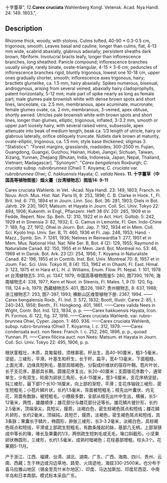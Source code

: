 十字薹草",
12.**Carex cruciata** Wahlenberg Kongl. Vetensk. Acad. Nya Handl. 24: 149. 1803.",

## Description
Rhizome thick, woody, with stolons. Culms tufted, 40-90 × 0.3-0.5 cm, trigonous, smooth. Leaves basal and cauline, longer than culms, flat, 4-13 mm wide, scabrid abaxially, glabrous adaxially; persistent sheaths dark brown, fibriform. Involucral bracts leafy, longer than inflorescence branches, long sheathed. Panicle compound; inflorescence branches usually single, rarely binate, ovate-triangular, 4-15 × 3-6 cm; peduncles of inflorescence branches rigid, bluntly trigonous, lowest one 10-18 cm, upper ones gradually shorter, smooth; inflorescence axes trigonous, hairy; bractlets glumelike, ca. 1.5 mm, hairy abaxially. Spikes numerous, bisexual, androgynous, arising from several veined, abaxially hairy cladoprophylls, patent horizontally, 5-12 mm; male part of spike nearly as long as female part; male glumes pale brownish white with dense brown spots and short lines, lanceolate, ca. 2.5 mm, membranous, apex acuminate, mucronate; female glumes ovate, ca. 2 mm, membranous, 3-veined, apex obtuse, shortly awned. Utricles pale brownish white with brown spots and short lines, longer than glumes, elliptic, trigonous, inflated, 3-3.2 mm, smooth or upper part loosely hairy, with several raised veins, subsessile, apex attenuate into beak of medium length, beak ca. 1/3 length of utricle, hairy or glabrous laterally, orifice obliquely truncate. Nutlets dark brown at maturity, ovate-elliptic, trigonous, ca. 1.5 mm; style base thickened; stigmas 3.
  "Statistics": "Forest margins, grasslands, roadsides; 300-2500 m. Fujian, Guangdong, Guangxi, Guizhou, Hainan, Hubei, Jiangxi, Sichuan, Taiwan, Xizang, Yunnan, Zhejiang [Bhutan, India, Indonesia, Japan, Nepal, Thailand, Vietnam; Madagascar].
  "Synonym": "*Carex bengalensis* Roxburgh; *C. cruciata* subsp. *rubrobrunnea* (Ohwi) T. Koyama; *C. cruciata* var. *rubrobrunnea* Ohwi; *C. hakkuensis* Hayata; *C. valida* Nees.
**11. 十字薹草（中国高等植物图鉴）烟火薹（台湾植物志）图版14: 9-11**

Carex cruciata Wahlenb. in Vet. -Acad. Nya Handl. 23: 149, 1803; Franch. in Nouv. Arch. Mus. Hist. Nat. Paris III, 8: 253, 1896; C. B. Clarke in Hook. f., Fl. Brit. Ind. 6: 715, 1894 et in Journ. Linn. Soc. Bot. 36: 281, 1903; Diels in Bot. Jahrb. 29: 230, 1901; Matsum. et Hayata in Journ. Coll. Sci. Univ. Tokyo 22: 494, 1906; Kukenth. in Engl., Pflanzenr. Heft 38 (IV. 20): 265, 1909 et in Fedde, Repert. Nov. Sp. Beih. 12: 310, 1922 et in Act. Hort. Goltob. 5: 242, 1929 et in Sinensia 3: 82, 1932; E. G. Camus in Lemonte, Fl. Gen. Indo-Chine 7: 189, fig. 27, 1912; Ohwi in Journ. Bot. Jap. 7: 192, 1934 et in Mem. Coll. Sci. Kyoto Imp. Univ. Ser. B, 11: 460, 1936 et Fl. Jap. 248, 1953; Hand. -Mazz., Symb. Sin. 7: 1261, 1936; Nelmes in Reinwardtia 1: 277, 1951 et in Mem. Mus. National Hist. Nat. Nlle Ser. B, Bot. 4 (2): 129, 1955; Raymond in Naturaliste Canad. 82: 150, 1955 et in Mem. Jard. Bot. Montreal no. 53: 46, 1969 et in Dansk. Bot. Ark. 23 (2): 254, 1956; T. Koyama in Naturaliste Canad. 82: 196, 1955 et in Contrib. Inst. Bot. Univ. Montreal 70: 8, 1957 et in Joum. Fac. Sci. Univ. Tokyo III, 8 (4): 153, 1962 et in Ohashi, Fl. East. Himal. 3: 123, 1975 et in Hara et L. H. J. Williams, Enum. Flow. Pl. Nepal. 1: 101, 1978 et 台湾植物志5: 310, pl. 1347, 1979; 中国高等植物图鉴5: 280, 图7390, 1976; 海南植物志4: 338, 1977; Kern et Noot. in Steenis, Fl. Males. 1, 9 (1): 120, fig. 118, 124 a-b, 1979; 西藏植物志5: 401, 图226, 1987; 贵州植物志, 8: 637, 1988; 浙江植物志7: 293, 图7-397, 1993; 横断山区维管植物下册: 2367, 1994. ——Carex bengalensis Roxb., Fl. Ind. 3: 572, 1832; Boott, Illustr. Carex 2: 85, t. 240-243, 1858; Benth., Fl. Hongkong. 401, 1861. ——Carex valida Nees in Wight, Contr. Bot. Ind. 123, 1834, p. p. ——Carex hakkuensis Hayata, Icon. Pl. Formos. 6: 122, fig. 37, 1916. ——Carex cruciata Wahlenb. var. rubro-brunnea Ohwi, Cyper. Japon. 1: 460. 936. ——Carex cruciata Wahlenb, subsp. rubro-brunnea (Ohwi) T. Koyarma, l. c. 312, 1979. ——Carex condensata auct. non Nees: Franch. l. c. 252, 260, 1896, p. p., quoad Yunnan. Pl. ——Carex filicina auct. non Nees: Matsum. et Hayata in Journ. Coll. Sci. Univ. Tokyo 22: 495, 1906, p. p.

根状茎粗壮，木质，具匍匐枝，须根甚密。秆丛生，高40-90厘米，粗3-5毫米，坚挺，三棱形，平滑。叶基生和秆生，长于秆，扁平，宽4-13毫米，下面粗糙，上面光滑，边缘具短刺毛，基部具暗褐色、分裂成纤维状的宿存叶鞘。苞片叶状，长于支花序，基部具长鞘。圆锥花序复出，长20-40厘米；支圆锥花序数个，通常单生，少有双生，轮廓为卵状三角形，长4-15厘米，宽3-6厘米，支花序柄坚挺，钝三棱形，最下部1个长10-18厘米，向上部的渐短，平滑；支花序轴锐三棱形，密生短粗毛；小苞片鳞片状，长约1.5毫米，背面被短粗毛；枝先出叶囊状、内无花，背面有数脉，被短粗毛。小穗极多数，全部从枝先出叶中生出，横展，长5-12毫米，两性，雄雌顺序；雄花部分与雌花部分近等长。雄花鳞片披针形，长约2.5毫米，顶端渐尖，具短尖，膜质，淡褐白色，密生棕褐色斑点和短线；雌花鳞片卵形，长约2毫米，顶端钝，具短芒，膜质，淡褐色，密生褐色斑点和短线，具3条脉；果囊长于鳞片，椭圆形，肿胀三棱形，长3-3.2毫米，淡褐白色，具棕褐色斑点和短线，平滑或上部疏生短粗毛，有数条隆起的脉，基部几无柄，上部渐狭成中等长的喙，喙长及果囊的1/3，两侧疏生短刺毛或无毛，喙口斜截形。小坚果卵状椭圆形，三棱形，长约1.5毫米，成熟时暗褐色；花柱基部增粗，柱头3个。花果期5-11月。

产于浙江、江西、福建、台湾、湖北、湖南、广东、广西、海南、四川、贵州、云南、西藏；生于林边或沟边草地、路旁、火烧迹地，海拔330-2500米。也分布于喜马拉雅山地区（锡金至克什米尔地区）、印度、马达加斯加、印度尼西亚、中南半岛和日本南部。模式标本采自广东。
